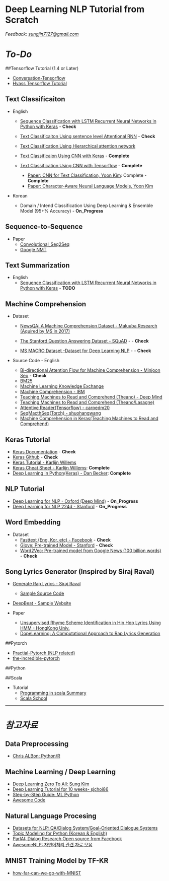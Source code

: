 # Deep Learning NLP Tutorial from Scratch

*Feedback: sungjin7127@gmail.com*

# *To-Do*

##Tensorflow Tutorial (1.4 or Later)

* [Conversation-Tensorflow](https://github.com/DoungjunLee/conversation-tensorflow)
* [Hvass Tensorflow Tutorial](https://github.com/Hvass-Labs/TensorFlow-Tutorials)

## Text Classificaiton

* English
  * [Sequence Classification with LSTM Recurrent Neural Networks in Python with Keras](http://machinelearningmastery.com/sequence-classification-lstm-recurrent-neural-networks-python-keras/) - __Check__
  * [Text Classificaiton Using sentence level Attentional RNN](https://richliao.github.io/supervised/classification/2016/12/26/textclassifier-RNN/) - __Check__
  * [Text Classification Using Hierarchical attention network](https://richliao.github.io/supervised/classification/2016/12/26/textclassifier-HATN/)

  * [Text Classificaion Using CNN with Keras](https://richliao.github.io/supervised/classification/2016/11/26/textclassifier-convolutional/) - __Complete__
  * [Text Classification Using CNN with Tensorflow](http://www.wildml.com/2015/12/implementing-a-cnn-for-text-classification-in-tensorflow/) - __Complete__
    * [Paper: CNN for Text Classification, Yoon Kim](https://arxiv.org/abs/1408.5882): Complete - __Complete__
    * [Paper: Character-Aware Neural Language Models, Yoon Kim](https://arxiv.org/abs/1508.06615)

* Korean
  * Domain / Intend Classification Using Deep Learning & Ensemble Model (95+% Accuracy) - __On_Progress__

## Sequence-to-Sequence

* Paper
  * [Convolutional_Seq2Seq](https://norman3.github.io/papers/docs/fairseq)
  * [Google NMT](https://norman3.github.io/papers/docs/google_neural_machine_translation)


## Text Summarization

* English
  * [Sequence Classification with LSTM Recurrent Neural Networks in Python with Keras](https://github.com/thomasschmied/Text_Summarization_with_Tensorflow) - __TODO__


## Machine Comprehension
 * Dataset
   * [NewsQA: A Machine Comprehension Dataset - Maluuba Research (Aquired by MS in 2017)](https://datasets.maluuba.com/NewsQA)
   
   * [The Stanford Question Answering Dataset - SQuAD](https://rajpurkar.github.io/SQuAD-explorer/) - - __Check__
   * [MS MACRO Dataset -Dataset for Deep Learning NLP](http://www.msmarco.org/) - - __Check__

 * Source Code - English
   * [Bi-directional Attention Flow for Machine Comprehension - Minjoon Seo](https://github.com/allenai/bi-att-flow) - __Check__
   * [BM25](https://github.com/nhirakawa/BM25)
   * [Machine Learning Knowledge Exchange](https://github.com/winnerineast/MLKX)
   * [Machine Comprehension - IBM](https://github.com/at3103/Machine-Comprehension)
   * [Teaching Machines to Read and Comprehend (Theano) - Deep Mind](https://github.com/deepmind/rc-data)
   * [Teaching Machines to Read and Comprehend (Theano/Lasagne)](https://github.com/adbrebs/rnn_reader)
   * [Attentive Reader(Tensorflow) - carpedm20](https://github.com/carpedm20/attentive-reader-tensorflow)
   * [SeqMacthSeq(Torch) - shuohangwang](https://github.com/shuohangwang/SeqMatchSeq)
   * [Machine Comprehension in Keras(Teaching Machines to Read and Comprehend)](https://github.com/dandxy89/DeepLearning_MachineLearning/tree/master/Keras/Attention)

## Keras Tutorial
  * [Keras Documentation](https://keras.io/) - __Check__
  * [Keras Github](https://github.com/fchollet/keras) - __Check__
  * [Keras Tutorial - Karlijn Willems](https://www.datacamp.com/community/tutorials/deep-learning-python#gs.IFjvFl8)
  * [Keras Cheat Sheet - Karlijn Willems](https://www.datacamp.com/community/blog/keras-cheat-sheet#gs.eM9_21s): __Complete__
  * [Deep Learning in Python(Keras) - Dan Becker](https://www.datacamp.com/courses/deep-learning-in-python/): __Complete__

## NLP Tutorial
  * [Deep Learning for NLP - Oxford (Deep Mind)](https://github.com/oxford-cs-deepnlp-2017/lectures) - __On_Progress__
  * [Deep Learning for NLP 224d - Stanford](http://cs224d.stanford.edu/) - __On_Progress__

## Word Embedding
 * Dataset
   * [Fasttext (Eng, Kor, etc) - Facebook](https://github.com/facebookresearch/fastText) - __Check__
   * [Glove: Pre-trained Model - Stanford](https://nlp.stanford.edu/projects/glove/) - __Check__
   * [Word2Vec: Pre-trained model from Google News (100 billion words)](https://drive.google.com/file/d/0B7XkCwpI5KDYNlNUTTlSS21pQmM/edit) - __Check__

## Song Lyrics Generator (Inspired by Siraj Raval)
 * [Generate Rap Lyrics - Siraj Raval](https://www.youtube.com/watch?v=yE0dcDNRZjw&feature=youtu.be)
   * [Sample Source Code](https://github.com/llSourcell/Rap_Lyric_Generator)
   
 * [DeepBeat - Sample Website](http://deepbeat.org/)
 * Paper
   * [Unsupervised Rhyme Scheme Identification in Hip Hop Lyrics Using HMM - HongKong Univ.](https://link.springer.com/chapter/10.1007%2F978-3-642-39593-2_3)
   * [DopeLearning: A Computational Approach to Rap Lyrics Generation](https://arxiv.org/abs/1505.04771)

##Pytorch

* [Practial-Pytorch (NLP related)](https://github.com/spro/practical-pytorch)
* [the-incredible-pytorch](https://github.com/ritchieng/the-incredible-pytorch)

##Python

##Scala

* Tutorial
  * [Programming in scala Summary](https://github.com/funfunStudy/study/wiki/Programming-in-scala-%EC%A0%95%EB%A6%AC)
  * [Scala School](https://twitter.github.io/scala_school/ko/index.html)

<hr/>

# *참고자료*

 ## Data Preprocessing
  - [Chris ALBon: Python/R](https://chrisalbon.com/)
 
 ## Machine Learning / Deep Learning
  - [Deep Learning Zero To All: Sung Kim](https://github.com/hunkim/DeepLearningZeroToAll)
  - [Deep Learning Tutorial for 10 weeks- sjchoi86](https://github.com/sjchoi86/dl_tutorials_10weeks)
  - [Step-by-Step Guide: ML Python](http://machinelearningmastery.com/start-here/)
  - [Awesome Code](https://github.com/BinbinBian/Awesome-Code#keras)
  
 ## Natural Language Procesing
  - [Datasets for NLP: QA/Dialog System/Goal-Oriented Dialogue Systems](https://github.com/karthikncode/nlp-datasets) 
  - [Topic Modeling for Python (Korean & English)](https://www.lucypark.kr/courses/2015-ba/text-mining.html#topic-modeling)
  - [ParlAI: Dialog Research Open source from Facebook](https://github.com/facebookresearch/ParlAI/blob/master/README.md)
  - [AwesomeNLP: 자연어처리 관련 자료 모음](https://github.com/keon/awesome-nlp)
  
 ## MNIST Training Model by TF-KR
  - [how-far-can-we-go-with-MNIST](https://github.com/hwalsuklee/how-far-can-we-go-with-MNIST)
